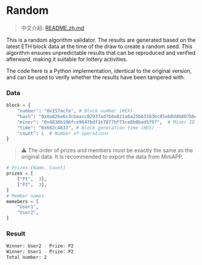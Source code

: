 # Random

> 中文介紹: [README.zh.md](./README.zh.md)

This is a random algorithm validator. The results are generated based on the latest ETH block data at the time of the draw to create a random seed. This algorithm ensures unpredictable results that can be reproduced and verified afterward, making it suitable for lottery activities.

The code here is a Python implementation, identical to the original version, and can be used to verify whether the results have been tampered with.

### Data

```python
block = {
    "number": "0x157acfe", # Block number (HEX)
    "hash": "0x8a826e6c3cbeacc82937ad7b6a821a6a25b63383bc05eb0ddb807bb41c518d34", # Block hash
    "miner": "0x4838b106fce9647bdf1e7877bf73ce8b0bad5f97",  # Miner ID
    "time": "0x682c4633", # Block generation time (HEX)
    "count": 1  # Number of operations
}
```

> ⚠️ The order of prizes and members must be exactly the same as the original data. It is recommended to export the data from MiniAPP.
```python
# Prizes [Name, Count]
prizes = [
    ["P1",  3],
    ["P2",  3],
]
# Member names
memebers = [
    "User1",
    "User2",
]
```

### Result

```bash
Winner: User2 - Prize: P2
Winner: User1 - Prize: P2
Total number: 2
```